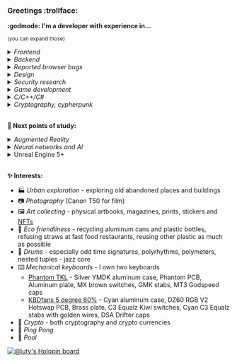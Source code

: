 ### Greetings :trollface:

<b>:godmode: I'm a developer with experience in...</b>

<sup>(you can expand those)</sup>
<details>
    <summary><i>Frontend</i></summary>
        <p></p> <!-- empty paragraph for nicer spacing -->
        <ul>
        <li>Typescript</li>
        <li>SCSS, Less</li>
        <li>Pug</li>
        <li>Vue</li>
        <li>React Native</li>
        <li>WebGL (raw)</li>
        <li>Three.js</li>
        <li>GSAP</li>
        <li>Vite, Webpack, Gulp, Closure Compiler</li>
      </ul>
</details>

<details>
    <summary><i>Backend</i></summary>
    <p></p>
    <ul>
        <li>Apache, PHP</li>
        <li>Node.js (Express, Fastify)</li>
        <li>Bun (Elysia 🩵)</li>
        <li>MySQL, SQLite</li>
    </ul>
</details>

<details>
    <summary><i>Reported browser bugs</i></summary>
    <p></p>
    <ul>
        <li><a href="https://bugs.chromium.org/p/chromium/issues/detail?id=1222734">[1]</a></li>
        <li><a href="https://bugs.chromium.org/p/chromium/issues/detail?id=1311813">[2]</a></li>
        <li>And found so many in Firefox and Safari that I can't find time to finally report them all... :goberserk:</li>
    </ul>
</details>

<details>
    <summary><i>Design</i></summary>
    <p></p>
    <ul>
        <li>Adobe (Photoshop, After Effects, Illustrator)</li>
        <li>Figma</li>
    </ul>
</details>

<details>
    <summary><i>Security research</i></summary>
    <p></p>
    <ul>
        <li><a href="https://hackerone.com/lt_1/?type=user">[1]</a></li>
        <li><a href="https://www.holopin.io/userbadge/cl8lf7mkw029809meb0faqzzm">[2]</a></li>
        <li><a href="https://zeokku.com/article/steamsupply-xss-hack">[3]</a></li>
        <li>And much more undisclosed ones... #SteamTricks :feelsgood:</li>
    </ul>
</details>

<details>
    <summary><i>Game development</i></summary>
    <p></p>
    <ul>
        <li>Gamemaker</li>
    </ul>
</details>

<details>
    <summary><i>C/C++/C#</i></summary>
    <p></p>
    <ul>:hurtrealbad:</ul>
</details>

<details>
    <summary><i>Cryptography, cypherpunk</i></summary>
    <p></p>
    <ul>
        <li>OpenSSL, WolfSSL</li>
        <li>Implementing hybrid post-quantum key-exchange protocol: AES-GCM-128 + SHA3/BLAKE3-256 + ED25519 + ML-KEM768 (<a href="https://blog.cr.yp.to/20231003-countcorrectly.html">read an interesting article about ML-KEM controversy</a>) / AES-GCM-256 + SHA3/BLAKE3-512 + ED448 + ML-KEM1024)</li>
        <li>2030 ftw / but dem those key sizes...</li>
        <li>Implementing <a href="https://ed25519.cr.yp.to/eddsa-20150704.pdf">ED521</a> in Typescript for full 256 crypto security bits soon™️</li>
        <li>Hashing passwords with Argon2id for local data encryption for over a minute™️</li>
    </ul>
</details>

<br>

**🌱 Next points of study:**

<details>
    <summary><i>Augmented Reality</i></summary>
    <p></p>
    Apple Vision and other AR helmets
</details>

<details>
    <summary><i>Neural networks and AI</i></summary>
    <p></p>
    Creating RAGs with all personal code base, documentations and problem solution for all the years to build an on-device coding assistant
</details>

<details>
    <summary>Unreal Engine 5+</summary>
    <p></p>
    Waiting for AI to develop further so I can return to gamedev
</details>

<br>

**✨ Interests:**
- 🏭 _Urban exploration_ - exploring old abandoned places and buildings
- 📷 _Photography_ (Canon T50 for film)
- 🖼️ _Art collecting_ - physical artbooks, magazines, prints, stickers and [NFTs](https://oncyber.io/-)
- 🍃 _Eco friendliness_ - recycling aluminum cans and plastic bottles, refusing straws at fast food restaurants, reusing other plastic as much as possible
- 🥁 _Drums_ - especially odd time signatures, polyrhythms, polymeters, nested tuples - jazz core
- ⌨️ _Mechanical keyboards_ - I own two keyboards
    - <u>Phantom TKL</u> - Silver YMDK aluminum case, Phantom PCB, Aluminum plate, MX brown switches, GMK stabs, MT3 Godspeed caps
    - <u>KBDfans 5 degree 60%</u> - Cyan aluminum case, DZ60 RGB V2 Hotswap PCB, Brass plate, C3 Equalz Kiwi switches, Cyan C3 Equalz stabs with golden wires, DSA Drifter caps
- 💎 _Crypto_ - both cryptography and crypto currencies
- 🏓 _Ping Pong_
- 🎱 _Pool_

[![@luty's Holopin board](https://holopin.io/api/user/board?user=luty)](https://holopin.io/@luty)

<!--
![GitHub Stats](https://github-readme-stats.vercel.app/api?username=Lutymane&show_icons=true&theme=transparent)

-->
